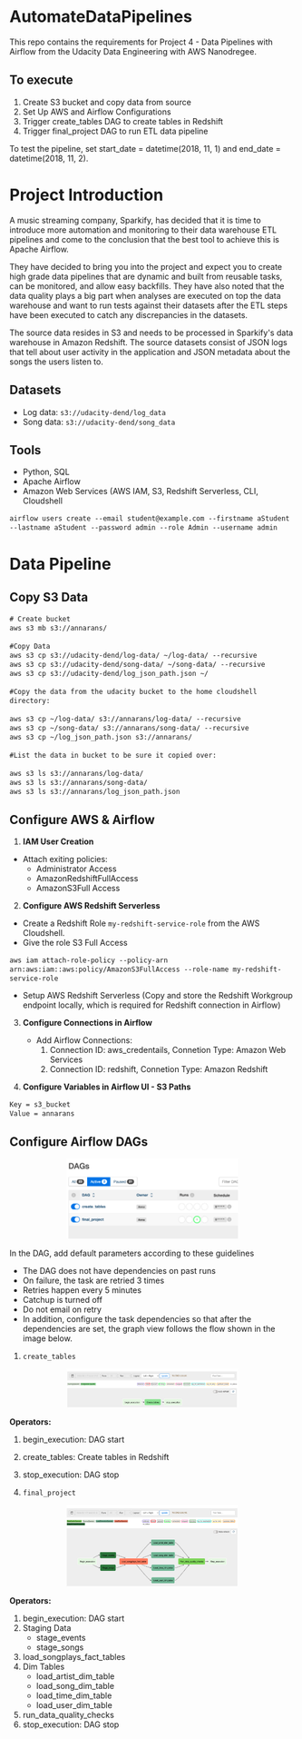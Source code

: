 # AutomateDataPipelines

This repo contains the requirements for Project 4 - Data Pipelines with Airflow from the Udacity Data Engineering with AWS Nanodregee.

## To execute
1. Create S3 bucket and copy data from source
2. Set Up AWS and Airflow Configurations
3. Trigger create_tables DAG to create tables in Redshift
4. Trigger final_project DAG to run ETL data pipeline

To test the pipeline, set start_date = datetime(2018, 11, 1) and end_date = datetime(2018, 11, 2).

# Project Introduction
A music streaming company, Sparkify, has decided that it is time to introduce more automation and monitoring to their data warehouse ETL pipelines and come to the conclusion that the best tool to achieve this is Apache Airflow.

They have decided to bring you into the project and expect you to create high grade data pipelines that are dynamic and built from reusable tasks, can be monitored, and allow easy backfills. They have also noted that the data quality plays a big part when analyses are executed on top the data warehouse and want to run tests against their datasets after the ETL steps have been executed to catch any discrepancies in the datasets.

The source data resides in S3 and needs to be processed in Sparkify's data warehouse in Amazon Redshift. The source datasets consist of JSON logs that tell about user activity in the application and JSON metadata about the songs the users listen to.

## Datasets
- Log data: `s3://udacity-dend/log_data`
- Song data: `s3://udacity-dend/song_data`

## Tools 
- Python, SQL
- Apache Airflow
- Amazon Web Services (AWS IAM, S3, Redshift Serverless, CLI, Cloudshell

```
airflow users create --email student@example.com --firstname aStudent --lastname aStudent --password admin --role Admin --username admin
```

# Data Pipeline
## Copy S3 Data
```
# Create bucket
aws s3 mb s3://annarans/

#Copy Data
aws s3 cp s3://udacity-dend/log-data/ ~/log-data/ --recursive
aws s3 cp s3://udacity-dend/song-data/ ~/song-data/ --recursive
aws s3 cp s3://udacity-dend/log_json_path.json ~/

#Copy the data from the udacity bucket to the home cloudshell directory:

aws s3 cp ~/log-data/ s3://annarans/log-data/ --recursive
aws s3 cp ~/song-data/ s3://annarans/song-data/ --recursive
aws s3 cp ~/log_json_path.json s3://annarans/

#List the data in bucket to be sure it copied over:

aws s3 ls s3://annarans/log-data/
aws s3 ls s3://annarans/song-data/
aws s3 ls s3://annarans/log_json_path.json
```

## Configure AWS & Airflow
1. **IAM User Creation**

- Attach exiting policies:
    - Administrator Access
    - AmazonRedshiftFullAccess
    - AmazonS3Full Access

2. **Configure AWS Redshift Serverless**

- Create a Redshift Role `my-redshift-service-role` from the AWS Cloudshell.
- Give the role S3 Full Access

```
aws iam attach-role-policy --policy-arn arn:aws:iam::aws:policy/AmazonS3FullAccess --role-name my-redshift-service-role
```

- Setup AWS Redshift Serverless (Copy and store the Redshift Workgroup endpoint locally, which is required for Redshift connection in Airflow)


3. **Configure Connections in Airflow**

    - Add Airflow Connections:
        1. Connection ID: aws_credentails, Connetion Type: Amazon Web Services
        2. Connection ID: redshift, Connetion Type: Amazon Redshift

4. **Configure Variables in Airflow UI - S3 Paths**

```
Key = s3_bucket
Value = annarans
```

## Configure Airflow DAGs

<p align="center">
  <img src="images/DAGS.png" alt="DAGs in Airflow" width=60% height=60%>
</p>

In the DAG, add default parameters according to these guidelines

- The DAG does not have dependencies on past runs
- On failure, the task are retried 3 times
- Retries happen every 5 minutes
- Catchup is turned off
- Do not email on retry
- In addition, configure the task dependencies so that after the dependencies are set, the graph view follows the flow shown in the image below.

1. `create_tables` 

<p align="center">
  <img src="images/create_tables_dag.png" alt="Create Tables DAG" width=60% height=60%>
</p>

**Operators:**
1. begin_execution: DAG start
2. create_tables: Create tables in Redshift
3. stop_execution: DAG stop

2. `final_project`

<p align="center">
  <img src="images/final_project_dag.png" alt="Pipeline DAG" width=60% height=60%>
</p>

**Operators:**
1. begin_execution: DAG start
2. Staging Data
    - stage_events
    - stage_songs
3. load_songplays_fact_tables
4. Dim Tables
    - load_artist_dim_table
    - load_song_dim_table
    - load_time_dim_table
    - load_user_dim_table
5. run_data_quality_checks 
6. stop_execution: DAG stop
